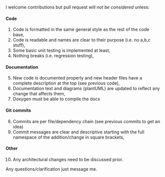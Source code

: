 I welcome contributions but pull request will _not be considered_ unless:

#### Code 
1) Code is formatted in the same general style as the rest of the code base,
2) Code is readable and names are clear to their purpose (i.e. no a,b,c stuff),
3) Some basic unit testing is implemented at least,
4) Nothing breaks (i.e. regression testing),

#### Documentation
5) New code is documented properly and new header files have a complete 
description at the top (see previous code),
6) Documentation text and diagrams (plantUML) are updated to reflect any
 change that affects them,
7) Doxygen must be able to compile the docs

#### Git commits
8) Commits are per file/dependency chain (see previous commits to get an idea)
9) Commit messages are clear and descriptive starting with the full namespace
 of the addition/change in square brackets,

#### Other
10) Any architectural changes need to be discussed prior.

Any questions/clarification just message me.